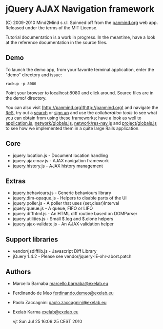 jQuery AJAX Navigation framework
================================

(C) 2009-2010 Mind2Mind s.r.l.
Spinned off from the [panmind.org](http://panmind.org) web app.
Released under the terms of the MIT License.

Tutorial documentation is a work in progress. In the
meantime, have a look at the reference documentation
in the source files.

Demo
----

To launch the demo app, from your favorite terminal application,
enter the "demo" directory and issue:

    rackup -p 8080

Point your browser to localhost:8080 and click around. Source files
are in the demo/ directory.


You can also visit [http://panmind.org](http://panmind.org) and navigate
the [ReS](http://panmind.org/search/res), try out a [search](http://panmind.org/search)
or [sign up](http://panmind.org/signup) and use the *collaboration tools* to see what
you can obtain from using these frameworks; have a look as well to
[application.js](http://panmind.org/javascripts/application.js),
[network/globals.js](http://panmind.org/javascripts/network/globals.js),
[network/res-nav.js](http://panmind.org/javascripts/network/res-nav.js) and
[project/globals.js](http://panmind.org/javascripts/project/globals.js) to
see how we implemented them in a quite large Rails application.

Core
----

  * jquery.location.js      - Document location handling
  * jquery.ajax-nav.js      - AJAX navigation framework
  * jquery.history.js       - AJAX history management

Extras
------

  * jquery.behaviours.js    - Generic behaviours library
  * jquery.dim-opaque.js    - Helpers to disable parts of the UI
  * jquery.poller.js        - A poller that uses {set,clear}Interval
  * jquery.queue.js         - A queue, FIFO or LIFO
  * jquery.diffhtml.js      - An HTML diff routine based on DOMParser
  * jquery.utilities.js     - Small $.log and $.clone helpers
  * jquery.ajax-validate.js - An AJAX validation helper

Support libraries
-----------------

  * vendor/jsdifflib.js  - Javascript Diff Library
  * jQuery 1.4.2         - Please see vendor/jquery-IE-xhr-abort.patch

Authors
-------

  * Marcello Barnaba  <marcello.barnaba@exelab.eu>
  * Ferdinando de Meo <ferdinando.demeo@exelab.eu>
  * Paolo Zaccagnini  <paolo.zaccagnini@exelab.eu>
  * Exelab Karma      <exelab@exelab.eu>

    vjt  Sun Jul 25 16:09:25 CEST 2010

